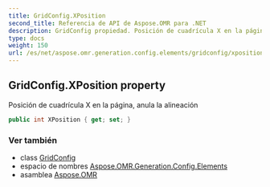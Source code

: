 ```yaml
---
title: GridConfig.XPosition
second_title: Referencia de API de Aspose.OMR para .NET
description: GridConfig propiedad. Posición de cuadrícula X en la página anula la alineación
type: docs
weight: 150
url: /es/net/aspose.omr.generation.config.elements/gridconfig/xposition/
---
```

## GridConfig.XPosition property

Posición de cuadrícula X en la página, anula la alineación

```csharp
public int XPosition { get; set; }
```

### Ver también

* class [GridConfig](../)
* espacio de nombres [Aspose.OMR.Generation.Config.Elements](../../gridconfig/)
* asamblea [Aspose.OMR](../../../)


